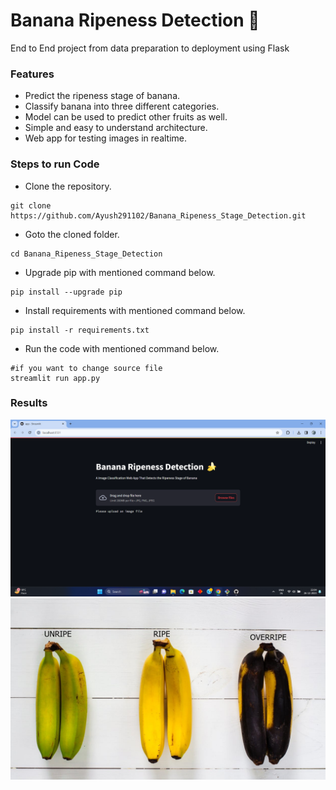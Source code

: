 # Banana Ripeness Detection 🍌

End to End project from data preparation to deployment using Flask



### Features
- Predict the ripeness stage of banana.
- Classify banana into three different categories.
- Model can be used to predict other fruits as well.
- Simple and easy to understand architecture.
- Web app for testing images in realtime.




### Steps to run Code
- Clone the repository.
```
git clone https://github.com/Ayush291102/Banana_Ripeness_Stage_Detection.git
```
- Goto the cloned folder.
```
cd Banana_Ripeness_Stage_Detection

```
- Upgrade pip with mentioned command below.
```
pip install --upgrade pip
```
- Install requirements with mentioned command below.
```
pip install -r requirements.txt
```
- Run the code with mentioned command below.
```
#if you want to change source file
streamlit run app.py

```

### Results



<img src="https://github.com/Ayush291102/Banana_Ripeness_Stage_Detection/blob/main/Screenshot (428).png">


<img src="https://github.com/Ayush291102/Banana_Ripeness_Stage_Detection/blob/main/Testing.png">
